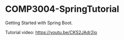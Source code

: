 # COMP3004-SpringTutorial
Getting Started with Spring Boot.

Tutorial video:  https://youtu.be/CKS2JAdr2jo
